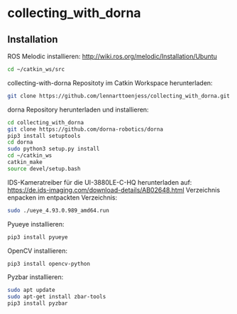 # collecting_with_dorna

## Installation
ROS Melodic installieren:
http://wiki.ros.org/melodic/Installation/Ubuntu

```bash
cd ~/catkin_ws/src
```

collecting-with-dorna Repositoty im Catkin Workspace herunterladen:
```bash
git clone https://github.com/lennarttoenjess/collecting_with_dorna.git
```

dorna Repository herunterladen und installieren:
```bash
cd collecting_with_dorna
git clone https://github.com/dorna-robotics/dorna
pip3 install setuptools
cd dorna
sudo python3 setup.py install
cd ~/catkin_ws
catkin_make
source devel/setup.bash
```

IDS-Kameratreiber für die UI-3880LE-C-HQ herunterladen auf:
https://de.ids-imaging.com/download-details/AB02648.html
Verzeichnis enpacken
im entpackten Verzeichnis: 
```bash
sudo ./ueye_4.93.0.989_amd64.run
```

Pyueye installieren:
```bash
pip3 install pyueye
```

OpenCV installieren:
```bash
pip3 install opencv-python
```

Pyzbar installieren:
```bash
sudo apt update
sudo apt-get install zbar-tools
pip3 install pyzbar
```


